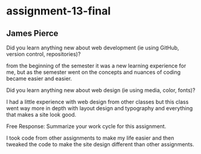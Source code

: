 # assignment-13-final
## James Pierce


Did you learn anything new about web development (ie using GitHub, version control, repositories)?

from the beginning of the semester it was a new learning experience for me, but as the semester went on the concepts and nuances of coding became easier and easier.




Did you learn anything new about web design (ie using media, color, fonts)?

I had a little experience with web design from other classes but this class went way more in depth with layout design and typography and everything that makes a site look good.





Free Response: Summarize your work cycle for this assignment.

I took code from other assignments to make my life easier and then tweaked the code to make the site design different than other assignments. 
